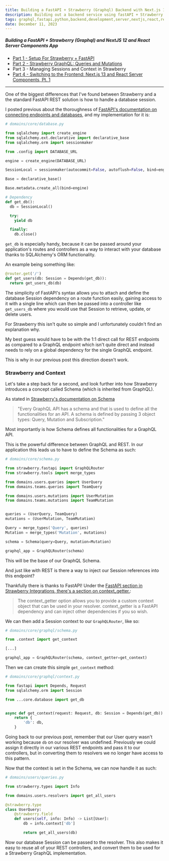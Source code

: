 ```yaml
---
title: Building a FastAPI + Strawberry (Graphql) Backend with Next.js 13 and React Server Components, Pt. 3
description: Building out a backend service using fastAPI + Strawberry graphql, Part 3
tags: graphql,fastapi,python,backend,development,server,nextjs,react,react server components
date: December 11, 2023
---
```


##### Building a FastAPI + Strawberry (Graphql) and NextJS 12 and React Server Components App

* [Part 1 - Setup For Strawberry + FastAPI](/articles/15-building-fastapi-strawberry-graphql-backend-nextjs-rsc-pt1)
* [Part 2 - Strawberry GraphQL: Queries and Mutations](/articles/16-building-fastapi-strawberry-nextjs-rsc-pt2)
* Part 3 - Managing Sessions and Context in Strawberry
* [Part 4 - Switching to the Frontend: Next.js 13 and React Server Components, Pt. 1](/articles/18-building-fastapi-strawberry-nextjs-rsc-pt4)

---

One of the biggest differences that I've found between Strawberry and a the standard FastAPI REST solution is how to handle a database session.

I posted previous about the thoroughness of [FastAPI's documentation on connecting endpoints and databases](https://fastapi.tiangolo.com/tutorial/sql-databases/#create-the-database-tables), and my implementation for it is:

```python
# domains/core/database.py

from sqlalchemy import create_engine
from sqlalchemy.ext.declarative import declarative_base
from sqlalchemy.orm import sessionmaker

from .config import DATABASE_URL

engine = create_engine(DATABASE_URL)

SessionLocal = sessionmaker(autocommit=False, autoflush=False, bind=engine)

Base = declarative_base()

Base.metadata.create_all(bind=engine)

# Dependency
def get_db():
  db = SessionLocal()

  try:
    yield db

  finally:
    db.close()
```

`get_db` is especially handy, because it can be passed around your application's routes and controllers as a way to interact with your database thanks to SQLAlchemy's ORM functionality.

An example being something like:

```python
@router.get('/')
def get_users(db: Session = Depends(get_db)):
  return get_users_db(db)
```

The simplicity of FastAPI's syntax allows you to attach and define the database Session dependency on a route function easily, gaining access to it with a single line which can then be passed into a controller like `get_users_db` where you would use that Session to retrieve, update, or delete users.

For Strawberry this isn't quite so simple and I unfortunately couldn't find an explanation why.

My best guess would have to be with the 1:1 direct call for REST endpoints as compared to a GraphQL endpoint which isn't quite direct and instead needs to rely on a global dependency for the single GraphQL endpoint.

This is why in our previous post this direction doesn't work.

### Strawberry and Context

Let's take a step back for a second, and look further into how Strawberry introduces a concept called Schema (which is inherited from GraphQL).

As stated in [Strawberry's documentation on Schema](https://strawberry.rocks/docs/types/schema)

> "Every GraphQL API has a schema and that is used to define all the functionalities for an API. A schema is defined by passing 3 object types: Query, Mutation and Subscription."

Most importantly is how Schema defines all functionalities for a GraphQL API.

This is the powerful difference between GraphQL and REST. In our application this leads us to have to define the Schema as such:

```python
# domains/core/schema.py

from strawberry.fastapi import GraphQLRouter
from strawberry.tools import merge_types

from domains.users.queries import UserQuery
from domains.teams.queries import TeamQuery

from domains.users.mutations import UserMutation
from domains.teams.mutations import TeamMutation


queries = (UserQuery, TeamQuery)
mutations = (UserMutation, TeamMutation)

Query = merge_types('Query', queries)
Mutation = merge_types('Mutation', mutations)

schema = Schema(query=Query, mutation=Mutation)

graphql_app = GraphQLRouter(schema)
```

This will be the base of our GraphQL Schema.

And just like with REST is there a way to inject our Session references into this endpoint?

Thankfully there is thanks to FastAPI! Under the [FastAPI section in Strawberry Integrations, there's a section on context_getter.](https://strawberry.rocks/docs/integrations/fastapi#context_getter):

> The context_getter option allows you to provide a custom context object that can be used in your resolver. context_getter is a FastAPI dependency and can inject other dependencies if you so wish.

We can then add a Session context to our `GraphQLRouter`, like so:

```python
# domains/core/graphql/schema.py

from .context import get_context

[...]

graphql_app = GraphQLRouter(schema, context_getter=get_context)
```

Then we can create this simple `get_context` method:

```python
# domains/core/graphql/context.py

from fastapi import Depends, Request
from sqlalchemy.orm import Session

from ...core.database import get_db


async def get_context(request: Request, db: Session = Depends(get_db)):
    return {
        'db': db,
    }
```

Going back to our previous post, remember that our User query wasn't working because `db` on our resolver was undefined. Previously we could assign it directly in our various REST endpoints and pass it to our controllers, but in converting them to resolvers we no longer have access to this pattern.

Now that the context is set in the Schema, we can now handle it as such:

```python
# domains/users/queries.py

from strawberry.types import Info

from domains.users.resolvers import get_all_users

@strawberry.type
class UserQuery:
    @strawberry.field
    def users(self, info: Info) -> List[User]:
        db = info.context['db']

        return get_all_users(db)
```

Now our database Session can be passed to the resolver. This also makes it easy to reuse all of your REST controllers, and convert them to be used for a Strawberry GraphQL implementation.
